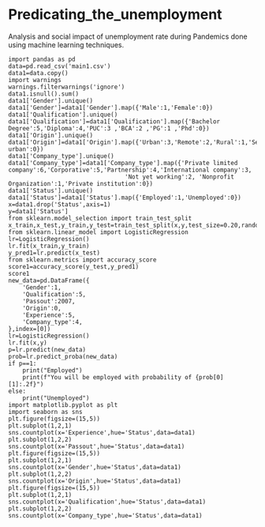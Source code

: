 # Predicating_the_unemployment
Analysis and social impact of unemployment rate during Pandemics done using machine learning techniques.

    
    import pandas as pd
    data=pd.read_csv('main1.csv')
    data1=data.copy()
    import warnings
    warnings.filterwarnings('ignore')
    data1.isnull().sum()
    data1['Gender'].unique()
    data1['Gender']=data1['Gender'].map({'Male':1,'Female':0})
    data1['Qualification'].unique()
    data1['Qualification']=data1['Qualification'].map({'Bachelor Degree':5,'Diploma':4,'PUC':3 ,'BCA':2 ,'PG':1 ,'Phd':0})
    data1['Origin'].unique()
    data1['Origin']=data1['Origin'].map({'Urban':3,'Remote':2,'Rural':1,'Semi urban':0})
    data1['Company_type'].unique()
    data1['Company_type']=data1['Company_type'].map({'Private limited company':6,'Corporative':5,'Partnership':4,'International company':3,
                                     'Not yet working':2, 'Nonprofit Organization':1,'Private institution':0})     
    data1['Status'].unique()
    data1['Status']=data1['Status'].map({'Employed':1,'Unemployed':0})
    x=data1.drop('Status',axis=1)
    y=data1['Status']
    from sklearn.model_selection import train_test_split
    x_train,x_test,y_train,y_test=train_test_split(x,y,test_size=0.20,random_state=42)
    from sklearn.linear_model import LogisticRegression
    lr=LogisticRegression()
    lr.fit(x_train,y_train)
    y_pred1=lr.predict(x_test)
    from sklearn.metrics import accuracy_score
    score1=accuracy_score(y_test,y_pred1)
    score1
    new_data=pd.DataFrame({
        'Gender':1,
        'Qualification':5,
        'Passout':2007,
        'Origin':0,
        'Experience':5,
        'Company_type':4,
    },index=[0])
    lr=LogisticRegression()
    lr.fit(x,y)
    p=lr.predict(new_data)
    prob=lr.predict_proba(new_data)
    if p==1:
        print("Employed")
        print(f"You will be employed with probability of {prob[0][1]:.2f}")
    else:
        print("Unemployed")
    import matplotlib.pyplot as plt
    import seaborn as sns
    plt.figure(figsize=(15,5))
    plt.subplot(1,2,1)
    sns.countplot(x='Experience',hue='Status',data=data1)
    plt.subplot(1,2,2)
    sns.countplot(x='Passout',hue='Status',data=data1)
    plt.figure(figsize=(15,5))
    plt.subplot(1,2,1)
    sns.countplot(x='Gender',hue='Status',data=data1)
    plt.subplot(1,2,2)
    sns.countplot(x='Origin',hue='Status',data=data1)
    plt.figure(figsize=(15,5))
    plt.subplot(1,2,1)
    sns.countplot(x='Qualification',hue='Status',data=data1)
    plt.subplot(1,2,2)
    sns.countplot(x='Company_type',hue='Status',data=data1)
